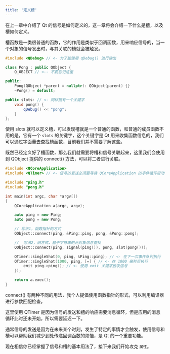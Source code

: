```yaml
---
title: '定义槽'
---
```


在上一章中介绍了 Qt 的信号是如何定义的，这一章将会介绍一下什么是槽，以及槽如何定义。

槽函数是一类很普通的函数，它的作用是类似于回调函数，用来响应信号的，当一个对象的信号发出时，与其关联的槽就会被触发。

```cpp
#include <QDebug> // <- 为了能使用 qDebug() 进行输出

class Pong : public QObject {
    Q_OBJECT // <-- 不要忘记这里

public:
    Pong(QObject *parent = nullptr): QObject(parent) {}
    ~Pong() = default;

public slots: // <- 同样拥有一个关键字
    void pong() {
        qDebug() << "pong";
    }
};
```

使用 slots 就可以定义槽，可以发现槽就是一个普通的函数，和普通的成员函数不用的是，它有一个 `slots` 的关键字，这个关键字是 Qt 用来收集函数信息的，我们可以通过字面量去查找槽函数，目前我们并不需要了解这些。

既然已经定义好了槽函数，那么我们就需要将槽和信号关联起来，这里我们会使用到 QObject 提供的 connect() 方法，可以将二者进行关联。

```cpp
#include <QCoreApplication>
#include <QTimer> // <- 信号的发送必须要等待 QCoreApplication 的事件循环启动

#include "ping.h"
#include "pong.h"

int main(int argc, char *argv[])
{
    QCoreApplication a(argc, argv);

    auto ping = new Ping;
    auto pong = new Pong;

    // 写法1，函数指针的方式
    QObject::connect(ping, &Ping::ping, pong, &Pong::pong);

    //  写法2，旧方式，基于字符串的元对象信息查找
    QObject::connect(ping, signal(ping()), pong, slot(pong()));

    QTimer::singleShot(0, ping, &Ping::ping); // <- 在下一次事件队列执行
    QTimer::singleShot(1000, ping, [=] { // <- 在 1000 毫秒后执行
        emit ping->ping(); // <- 使用 emit 关键字触发信号
    });

    return a.exec();
}
```

connect() 有两种不同的用法，我个人提倡使用函数指针的形式，可以利用编译器进行参数匹配检查。

这里使用 QTimer 是因为信号的发送和槽的响应需要消息循环，但是应用的消息循环此时还未开始，所以需要延迟一下。

通常信号的发送是因为在未来某个时刻，发生了特定的事情才会触发，使用信号和槽可以帮助我们减少到处传递回调函数的烦恼，是 Qt 的一个重要功能。

现在相信你已经掌握了信号和槽的基本用法了，接下来我们开始攻克 `属性`。
